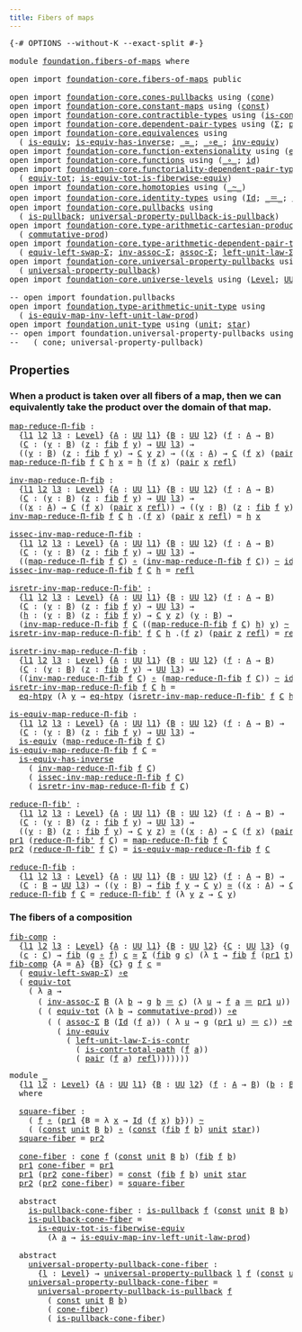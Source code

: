 ```yaml
---
title: Fibers of maps
---
```


<pre class="Agda"><a id="40" class="Symbol">{-#</a> <a id="44" class="Keyword">OPTIONS</a> <a id="52" class="Pragma">--without-K</a> <a id="64" class="Pragma">--exact-split</a> <a id="78" class="Symbol">#-}</a>

<a id="83" class="Keyword">module</a> <a id="90" href="foundation.fibers-of-maps.html" class="Module">foundation.fibers-of-maps</a> <a id="116" class="Keyword">where</a>

<a id="123" class="Keyword">open</a> <a id="128" class="Keyword">import</a> <a id="135" href="foundation-core.fibers-of-maps.html" class="Module">foundation-core.fibers-of-maps</a> <a id="166" class="Keyword">public</a>

<a id="174" class="Keyword">open</a> <a id="179" class="Keyword">import</a> <a id="186" href="foundation-core.cones-pullbacks.html" class="Module">foundation-core.cones-pullbacks</a> <a id="218" class="Keyword">using</a> <a id="224" class="Symbol">(</a><a id="225" href="foundation-core.cones-pullbacks.html#1379" class="Function">cone</a><a id="229" class="Symbol">)</a>
<a id="231" class="Keyword">open</a> <a id="236" class="Keyword">import</a> <a id="243" href="foundation-core.constant-maps.html" class="Module">foundation-core.constant-maps</a> <a id="273" class="Keyword">using</a> <a id="279" class="Symbol">(</a><a id="280" href="foundation-core.constant-maps.html#216" class="Function">const</a><a id="285" class="Symbol">)</a>
<a id="287" class="Keyword">open</a> <a id="292" class="Keyword">import</a> <a id="299" href="foundation-core.contractible-types.html" class="Module">foundation-core.contractible-types</a> <a id="334" class="Keyword">using</a> <a id="340" class="Symbol">(</a><a id="341" href="foundation-core.contractible-types.html#2046" class="Function">is-contr-total-path</a><a id="360" class="Symbol">)</a>
<a id="362" class="Keyword">open</a> <a id="367" class="Keyword">import</a> <a id="374" href="foundation-core.dependent-pair-types.html" class="Module">foundation-core.dependent-pair-types</a> <a id="411" class="Keyword">using</a> <a id="417" class="Symbol">(</a><a id="418" href="foundation-core.dependent-pair-types.html#515" class="Record">Σ</a><a id="419" class="Symbol">;</a> <a id="421" href="foundation-core.dependent-pair-types.html#588" class="InductiveConstructor">pair</a><a id="425" class="Symbol">;</a> <a id="427" href="foundation-core.dependent-pair-types.html#605" class="Field">pr1</a><a id="430" class="Symbol">;</a> <a id="432" href="foundation-core.dependent-pair-types.html#617" class="Field">pr2</a><a id="435" class="Symbol">)</a>
<a id="437" class="Keyword">open</a> <a id="442" class="Keyword">import</a> <a id="449" href="foundation-core.equivalences.html" class="Module">foundation-core.equivalences</a> <a id="478" class="Keyword">using</a>
  <a id="486" class="Symbol">(</a> <a id="488" href="foundation-core.equivalences.html#1556" class="Function">is-equiv</a><a id="496" class="Symbol">;</a> <a id="498" href="foundation-core.equivalences.html#3013" class="Function">is-equiv-has-inverse</a><a id="518" class="Symbol">;</a> <a id="520" href="foundation-core.equivalences.html#1621" class="Function Operator">_≃_</a><a id="523" class="Symbol">;</a> <a id="525" href="foundation-core.equivalences.html#7869" class="Function Operator">_∘e_</a><a id="529" class="Symbol">;</a> <a id="531" href="foundation-core.equivalences.html#5721" class="Function">inv-equiv</a><a id="540" class="Symbol">)</a>
<a id="542" class="Keyword">open</a> <a id="547" class="Keyword">import</a> <a id="554" href="foundation-core.function-extensionality.html" class="Module">foundation-core.function-extensionality</a> <a id="594" class="Keyword">using</a> <a id="600" class="Symbol">(</a><a id="601" href="foundation-core.function-extensionality.html#1463" class="Function">eq-htpy</a><a id="608" class="Symbol">)</a>
<a id="610" class="Keyword">open</a> <a id="615" class="Keyword">import</a> <a id="622" href="foundation-core.functions.html" class="Module">foundation-core.functions</a> <a id="648" class="Keyword">using</a> <a id="654" class="Symbol">(</a><a id="655" href="foundation-core.functions.html#420" class="Function Operator">_∘_</a><a id="658" class="Symbol">;</a> <a id="660" href="foundation-core.functions.html#322" class="Function">id</a><a id="662" class="Symbol">)</a>
<a id="664" class="Keyword">open</a> <a id="669" class="Keyword">import</a> <a id="676" href="foundation-core.functoriality-dependent-pair-types.html" class="Module">foundation-core.functoriality-dependent-pair-types</a> <a id="727" class="Keyword">using</a>
  <a id="735" class="Symbol">(</a> <a id="737" href="foundation-core.functoriality-dependent-pair-types.html#7267" class="Function">equiv-tot</a><a id="746" class="Symbol">;</a> <a id="748" href="foundation-core.functoriality-dependent-pair-types.html#6332" class="Function">is-equiv-tot-is-fiberwise-equiv</a><a id="779" class="Symbol">)</a>
<a id="781" class="Keyword">open</a> <a id="786" class="Keyword">import</a> <a id="793" href="foundation-core.homotopies.html" class="Module">foundation-core.homotopies</a> <a id="820" class="Keyword">using</a> <a id="826" class="Symbol">(</a><a id="827" href="foundation-core.homotopies.html#1249" class="Function Operator">_~_</a><a id="830" class="Symbol">)</a>
<a id="832" class="Keyword">open</a> <a id="837" class="Keyword">import</a> <a id="844" href="foundation-core.identity-types.html" class="Module">foundation-core.identity-types</a> <a id="875" class="Keyword">using</a> <a id="881" class="Symbol">(</a><a id="882" href="foundation-core.identity-types.html#1767" class="Datatype">Id</a><a id="884" class="Symbol">;</a> <a id="886" href="foundation-core.identity-types.html#1865" class="Function Operator">_＝_</a><a id="889" class="Symbol">;</a> <a id="891" href="foundation-core.identity-types.html#1820" class="InductiveConstructor">refl</a><a id="895" class="Symbol">)</a>
<a id="897" class="Keyword">open</a> <a id="902" class="Keyword">import</a> <a id="909" href="foundation-core.pullbacks.html" class="Module">foundation-core.pullbacks</a> <a id="935" class="Keyword">using</a>
  <a id="943" class="Symbol">(</a> <a id="945" href="foundation-core.pullbacks.html#3019" class="Function">is-pullback</a><a id="956" class="Symbol">;</a> <a id="958" href="foundation-core.pullbacks.html#7407" class="Function">universal-property-pullback-is-pullback</a><a id="997" class="Symbol">)</a>
<a id="999" class="Keyword">open</a> <a id="1004" class="Keyword">import</a> <a id="1011" href="foundation-core.type-arithmetic-cartesian-product-types.html" class="Module">foundation-core.type-arithmetic-cartesian-product-types</a> <a id="1067" class="Keyword">using</a>
  <a id="1075" class="Symbol">(</a> <a id="1077" href="foundation-core.type-arithmetic-cartesian-product-types.html#2063" class="Function">commutative-prod</a><a id="1093" class="Symbol">)</a>
<a id="1095" class="Keyword">open</a> <a id="1100" class="Keyword">import</a> <a id="1107" href="foundation-core.type-arithmetic-dependent-pair-types.html" class="Module">foundation-core.type-arithmetic-dependent-pair-types</a> <a id="1160" class="Keyword">using</a>
  <a id="1168" class="Symbol">(</a> <a id="1170" href="foundation-core.type-arithmetic-dependent-pair-types.html#10103" class="Function">equiv-left-swap-Σ</a><a id="1187" class="Symbol">;</a> <a id="1189" href="foundation-core.type-arithmetic-dependent-pair-types.html#5808" class="Function">inv-assoc-Σ</a><a id="1200" class="Symbol">;</a> <a id="1202" href="foundation-core.type-arithmetic-dependent-pair-types.html#5675" class="Function">assoc-Σ</a><a id="1209" class="Symbol">;</a> <a id="1211" href="foundation-core.type-arithmetic-dependent-pair-types.html#3090" class="Function">left-unit-law-Σ-is-contr</a><a id="1235" class="Symbol">)</a>
<a id="1237" class="Keyword">open</a> <a id="1242" class="Keyword">import</a> <a id="1249" href="foundation-core.universal-property-pullbacks.html" class="Module">foundation-core.universal-property-pullbacks</a> <a id="1294" class="Keyword">using</a>
  <a id="1302" class="Symbol">(</a> <a id="1304" href="foundation-core.universal-property-pullbacks.html#947" class="Function">universal-property-pullback</a><a id="1331" class="Symbol">)</a>
<a id="1333" class="Keyword">open</a> <a id="1338" class="Keyword">import</a> <a id="1345" href="foundation-core.universe-levels.html" class="Module">foundation-core.universe-levels</a> <a id="1377" class="Keyword">using</a> <a id="1383" class="Symbol">(</a><a id="1384" href="Agda.Primitive.html#597" class="Postulate">Level</a><a id="1389" class="Symbol">;</a> <a id="1391" href="foundation-core.universe-levels.html#235" class="Primitive">UU</a><a id="1393" class="Symbol">)</a>

<a id="1396" class="Comment">-- open import foundation.pullbacks</a>
<a id="1432" class="Keyword">open</a> <a id="1437" class="Keyword">import</a> <a id="1444" href="foundation.type-arithmetic-unit-type.html" class="Module">foundation.type-arithmetic-unit-type</a> <a id="1481" class="Keyword">using</a>
  <a id="1489" class="Symbol">(</a> <a id="1491" href="foundation.type-arithmetic-unit-type.html#3089" class="Function">is-equiv-map-inv-left-unit-law-prod</a><a id="1526" class="Symbol">)</a>
<a id="1528" class="Keyword">open</a> <a id="1533" class="Keyword">import</a> <a id="1540" href="foundation.unit-type.html" class="Module">foundation.unit-type</a> <a id="1561" class="Keyword">using</a> <a id="1567" class="Symbol">(</a><a id="1568" href="foundation.unit-type.html#1084" class="Datatype">unit</a><a id="1572" class="Symbol">;</a> <a id="1574" href="foundation.unit-type.html#1108" class="InductiveConstructor">star</a><a id="1578" class="Symbol">)</a>
<a id="1580" class="Comment">-- open import foundation.universal-property-pullbacks using</a>
<a id="1641" class="Comment">--   ( cone; universal-property-pullback)</a>
</pre>
## Properties

### When a product is taken over all fibers of a map, then we can equivalently take the product over the domain of that map.

<pre class="Agda"><a id="map-reduce-Π-fib"></a><a id="1837" href="foundation.fibers-of-maps.html#1837" class="Function">map-reduce-Π-fib</a> <a id="1854" class="Symbol">:</a>
  <a id="1858" class="Symbol">{</a><a id="1859" href="foundation.fibers-of-maps.html#1859" class="Bound">l1</a> <a id="1862" href="foundation.fibers-of-maps.html#1862" class="Bound">l2</a> <a id="1865" href="foundation.fibers-of-maps.html#1865" class="Bound">l3</a> <a id="1868" class="Symbol">:</a> <a id="1870" href="Agda.Primitive.html#597" class="Postulate">Level</a><a id="1875" class="Symbol">}</a> <a id="1877" class="Symbol">{</a><a id="1878" href="foundation.fibers-of-maps.html#1878" class="Bound">A</a> <a id="1880" class="Symbol">:</a> <a id="1882" href="foundation-core.universe-levels.html#235" class="Primitive">UU</a> <a id="1885" href="foundation.fibers-of-maps.html#1859" class="Bound">l1</a><a id="1887" class="Symbol">}</a> <a id="1889" class="Symbol">{</a><a id="1890" href="foundation.fibers-of-maps.html#1890" class="Bound">B</a> <a id="1892" class="Symbol">:</a> <a id="1894" href="foundation-core.universe-levels.html#235" class="Primitive">UU</a> <a id="1897" href="foundation.fibers-of-maps.html#1862" class="Bound">l2</a><a id="1899" class="Symbol">}</a> <a id="1901" class="Symbol">(</a><a id="1902" href="foundation.fibers-of-maps.html#1902" class="Bound">f</a> <a id="1904" class="Symbol">:</a> <a id="1906" href="foundation.fibers-of-maps.html#1878" class="Bound">A</a> <a id="1908" class="Symbol">→</a> <a id="1910" href="foundation.fibers-of-maps.html#1890" class="Bound">B</a><a id="1911" class="Symbol">)</a>
  <a id="1915" class="Symbol">(</a><a id="1916" href="foundation.fibers-of-maps.html#1916" class="Bound">C</a> <a id="1918" class="Symbol">:</a> <a id="1920" class="Symbol">(</a><a id="1921" href="foundation.fibers-of-maps.html#1921" class="Bound">y</a> <a id="1923" class="Symbol">:</a> <a id="1925" href="foundation.fibers-of-maps.html#1890" class="Bound">B</a><a id="1926" class="Symbol">)</a> <a id="1928" class="Symbol">(</a><a id="1929" href="foundation.fibers-of-maps.html#1929" class="Bound">z</a> <a id="1931" class="Symbol">:</a> <a id="1933" href="foundation-core.fibers-of-maps.html#942" class="Function">fib</a> <a id="1937" href="foundation.fibers-of-maps.html#1902" class="Bound">f</a> <a id="1939" href="foundation.fibers-of-maps.html#1921" class="Bound">y</a><a id="1940" class="Symbol">)</a> <a id="1942" class="Symbol">→</a> <a id="1944" href="foundation-core.universe-levels.html#235" class="Primitive">UU</a> <a id="1947" href="foundation.fibers-of-maps.html#1865" class="Bound">l3</a><a id="1949" class="Symbol">)</a> <a id="1951" class="Symbol">→</a>
  <a id="1955" class="Symbol">((</a><a id="1957" href="foundation.fibers-of-maps.html#1957" class="Bound">y</a> <a id="1959" class="Symbol">:</a> <a id="1961" href="foundation.fibers-of-maps.html#1890" class="Bound">B</a><a id="1962" class="Symbol">)</a> <a id="1964" class="Symbol">(</a><a id="1965" href="foundation.fibers-of-maps.html#1965" class="Bound">z</a> <a id="1967" class="Symbol">:</a> <a id="1969" href="foundation-core.fibers-of-maps.html#942" class="Function">fib</a> <a id="1973" href="foundation.fibers-of-maps.html#1902" class="Bound">f</a> <a id="1975" href="foundation.fibers-of-maps.html#1957" class="Bound">y</a><a id="1976" class="Symbol">)</a> <a id="1978" class="Symbol">→</a> <a id="1980" href="foundation.fibers-of-maps.html#1916" class="Bound">C</a> <a id="1982" href="foundation.fibers-of-maps.html#1957" class="Bound">y</a> <a id="1984" href="foundation.fibers-of-maps.html#1965" class="Bound">z</a><a id="1985" class="Symbol">)</a> <a id="1987" class="Symbol">→</a> <a id="1989" class="Symbol">((</a><a id="1991" href="foundation.fibers-of-maps.html#1991" class="Bound">x</a> <a id="1993" class="Symbol">:</a> <a id="1995" href="foundation.fibers-of-maps.html#1878" class="Bound">A</a><a id="1996" class="Symbol">)</a> <a id="1998" class="Symbol">→</a> <a id="2000" href="foundation.fibers-of-maps.html#1916" class="Bound">C</a> <a id="2002" class="Symbol">(</a><a id="2003" href="foundation.fibers-of-maps.html#1902" class="Bound">f</a> <a id="2005" href="foundation.fibers-of-maps.html#1991" class="Bound">x</a><a id="2006" class="Symbol">)</a> <a id="2008" class="Symbol">(</a><a id="2009" href="foundation-core.dependent-pair-types.html#588" class="InductiveConstructor">pair</a> <a id="2014" href="foundation.fibers-of-maps.html#1991" class="Bound">x</a> <a id="2016" href="foundation-core.identity-types.html#1820" class="InductiveConstructor">refl</a><a id="2020" class="Symbol">))</a>
<a id="2023" href="foundation.fibers-of-maps.html#1837" class="Function">map-reduce-Π-fib</a> <a id="2040" href="foundation.fibers-of-maps.html#2040" class="Bound">f</a> <a id="2042" href="foundation.fibers-of-maps.html#2042" class="Bound">C</a> <a id="2044" href="foundation.fibers-of-maps.html#2044" class="Bound">h</a> <a id="2046" href="foundation.fibers-of-maps.html#2046" class="Bound">x</a> <a id="2048" class="Symbol">=</a> <a id="2050" href="foundation.fibers-of-maps.html#2044" class="Bound">h</a> <a id="2052" class="Symbol">(</a><a id="2053" href="foundation.fibers-of-maps.html#2040" class="Bound">f</a> <a id="2055" href="foundation.fibers-of-maps.html#2046" class="Bound">x</a><a id="2056" class="Symbol">)</a> <a id="2058" class="Symbol">(</a><a id="2059" href="foundation-core.dependent-pair-types.html#588" class="InductiveConstructor">pair</a> <a id="2064" href="foundation.fibers-of-maps.html#2046" class="Bound">x</a> <a id="2066" href="foundation-core.identity-types.html#1820" class="InductiveConstructor">refl</a><a id="2070" class="Symbol">)</a>

<a id="inv-map-reduce-Π-fib"></a><a id="2073" href="foundation.fibers-of-maps.html#2073" class="Function">inv-map-reduce-Π-fib</a> <a id="2094" class="Symbol">:</a>
  <a id="2098" class="Symbol">{</a><a id="2099" href="foundation.fibers-of-maps.html#2099" class="Bound">l1</a> <a id="2102" href="foundation.fibers-of-maps.html#2102" class="Bound">l2</a> <a id="2105" href="foundation.fibers-of-maps.html#2105" class="Bound">l3</a> <a id="2108" class="Symbol">:</a> <a id="2110" href="Agda.Primitive.html#597" class="Postulate">Level</a><a id="2115" class="Symbol">}</a> <a id="2117" class="Symbol">{</a><a id="2118" href="foundation.fibers-of-maps.html#2118" class="Bound">A</a> <a id="2120" class="Symbol">:</a> <a id="2122" href="foundation-core.universe-levels.html#235" class="Primitive">UU</a> <a id="2125" href="foundation.fibers-of-maps.html#2099" class="Bound">l1</a><a id="2127" class="Symbol">}</a> <a id="2129" class="Symbol">{</a><a id="2130" href="foundation.fibers-of-maps.html#2130" class="Bound">B</a> <a id="2132" class="Symbol">:</a> <a id="2134" href="foundation-core.universe-levels.html#235" class="Primitive">UU</a> <a id="2137" href="foundation.fibers-of-maps.html#2102" class="Bound">l2</a><a id="2139" class="Symbol">}</a> <a id="2141" class="Symbol">(</a><a id="2142" href="foundation.fibers-of-maps.html#2142" class="Bound">f</a> <a id="2144" class="Symbol">:</a> <a id="2146" href="foundation.fibers-of-maps.html#2118" class="Bound">A</a> <a id="2148" class="Symbol">→</a> <a id="2150" href="foundation.fibers-of-maps.html#2130" class="Bound">B</a><a id="2151" class="Symbol">)</a>
  <a id="2155" class="Symbol">(</a><a id="2156" href="foundation.fibers-of-maps.html#2156" class="Bound">C</a> <a id="2158" class="Symbol">:</a> <a id="2160" class="Symbol">(</a><a id="2161" href="foundation.fibers-of-maps.html#2161" class="Bound">y</a> <a id="2163" class="Symbol">:</a> <a id="2165" href="foundation.fibers-of-maps.html#2130" class="Bound">B</a><a id="2166" class="Symbol">)</a> <a id="2168" class="Symbol">(</a><a id="2169" href="foundation.fibers-of-maps.html#2169" class="Bound">z</a> <a id="2171" class="Symbol">:</a> <a id="2173" href="foundation-core.fibers-of-maps.html#942" class="Function">fib</a> <a id="2177" href="foundation.fibers-of-maps.html#2142" class="Bound">f</a> <a id="2179" href="foundation.fibers-of-maps.html#2161" class="Bound">y</a><a id="2180" class="Symbol">)</a> <a id="2182" class="Symbol">→</a> <a id="2184" href="foundation-core.universe-levels.html#235" class="Primitive">UU</a> <a id="2187" href="foundation.fibers-of-maps.html#2105" class="Bound">l3</a><a id="2189" class="Symbol">)</a> <a id="2191" class="Symbol">→</a>
  <a id="2195" class="Symbol">((</a><a id="2197" href="foundation.fibers-of-maps.html#2197" class="Bound">x</a> <a id="2199" class="Symbol">:</a> <a id="2201" href="foundation.fibers-of-maps.html#2118" class="Bound">A</a><a id="2202" class="Symbol">)</a> <a id="2204" class="Symbol">→</a> <a id="2206" href="foundation.fibers-of-maps.html#2156" class="Bound">C</a> <a id="2208" class="Symbol">(</a><a id="2209" href="foundation.fibers-of-maps.html#2142" class="Bound">f</a> <a id="2211" href="foundation.fibers-of-maps.html#2197" class="Bound">x</a><a id="2212" class="Symbol">)</a> <a id="2214" class="Symbol">(</a><a id="2215" href="foundation-core.dependent-pair-types.html#588" class="InductiveConstructor">pair</a> <a id="2220" href="foundation.fibers-of-maps.html#2197" class="Bound">x</a> <a id="2222" href="foundation-core.identity-types.html#1820" class="InductiveConstructor">refl</a><a id="2226" class="Symbol">))</a> <a id="2229" class="Symbol">→</a> <a id="2231" class="Symbol">((</a><a id="2233" href="foundation.fibers-of-maps.html#2233" class="Bound">y</a> <a id="2235" class="Symbol">:</a> <a id="2237" href="foundation.fibers-of-maps.html#2130" class="Bound">B</a><a id="2238" class="Symbol">)</a> <a id="2240" class="Symbol">(</a><a id="2241" href="foundation.fibers-of-maps.html#2241" class="Bound">z</a> <a id="2243" class="Symbol">:</a> <a id="2245" href="foundation-core.fibers-of-maps.html#942" class="Function">fib</a> <a id="2249" href="foundation.fibers-of-maps.html#2142" class="Bound">f</a> <a id="2251" href="foundation.fibers-of-maps.html#2233" class="Bound">y</a><a id="2252" class="Symbol">)</a> <a id="2254" class="Symbol">→</a> <a id="2256" href="foundation.fibers-of-maps.html#2156" class="Bound">C</a> <a id="2258" href="foundation.fibers-of-maps.html#2233" class="Bound">y</a> <a id="2260" href="foundation.fibers-of-maps.html#2241" class="Bound">z</a><a id="2261" class="Symbol">)</a>
<a id="2263" href="foundation.fibers-of-maps.html#2073" class="Function">inv-map-reduce-Π-fib</a> <a id="2284" href="foundation.fibers-of-maps.html#2284" class="Bound">f</a> <a id="2286" href="foundation.fibers-of-maps.html#2286" class="Bound">C</a> <a id="2288" href="foundation.fibers-of-maps.html#2288" class="Bound">h</a> <a id="2290" class="DottedPattern Symbol">.(</a><a id="2292" href="foundation.fibers-of-maps.html#2284" class="DottedPattern Bound">f</a> <a id="2294" href="foundation.fibers-of-maps.html#2303" class="DottedPattern Bound">x</a><a id="2295" class="DottedPattern Symbol">)</a> <a id="2297" class="Symbol">(</a><a id="2298" href="foundation-core.dependent-pair-types.html#588" class="InductiveConstructor">pair</a> <a id="2303" href="foundation.fibers-of-maps.html#2303" class="Bound">x</a> <a id="2305" href="foundation-core.identity-types.html#1820" class="InductiveConstructor">refl</a><a id="2309" class="Symbol">)</a> <a id="2311" class="Symbol">=</a> <a id="2313" href="foundation.fibers-of-maps.html#2288" class="Bound">h</a> <a id="2315" href="foundation.fibers-of-maps.html#2303" class="Bound">x</a>

<a id="issec-inv-map-reduce-Π-fib"></a><a id="2318" href="foundation.fibers-of-maps.html#2318" class="Function">issec-inv-map-reduce-Π-fib</a> <a id="2345" class="Symbol">:</a>
  <a id="2349" class="Symbol">{</a><a id="2350" href="foundation.fibers-of-maps.html#2350" class="Bound">l1</a> <a id="2353" href="foundation.fibers-of-maps.html#2353" class="Bound">l2</a> <a id="2356" href="foundation.fibers-of-maps.html#2356" class="Bound">l3</a> <a id="2359" class="Symbol">:</a> <a id="2361" href="Agda.Primitive.html#597" class="Postulate">Level</a><a id="2366" class="Symbol">}</a> <a id="2368" class="Symbol">{</a><a id="2369" href="foundation.fibers-of-maps.html#2369" class="Bound">A</a> <a id="2371" class="Symbol">:</a> <a id="2373" href="foundation-core.universe-levels.html#235" class="Primitive">UU</a> <a id="2376" href="foundation.fibers-of-maps.html#2350" class="Bound">l1</a><a id="2378" class="Symbol">}</a> <a id="2380" class="Symbol">{</a><a id="2381" href="foundation.fibers-of-maps.html#2381" class="Bound">B</a> <a id="2383" class="Symbol">:</a> <a id="2385" href="foundation-core.universe-levels.html#235" class="Primitive">UU</a> <a id="2388" href="foundation.fibers-of-maps.html#2353" class="Bound">l2</a><a id="2390" class="Symbol">}</a> <a id="2392" class="Symbol">(</a><a id="2393" href="foundation.fibers-of-maps.html#2393" class="Bound">f</a> <a id="2395" class="Symbol">:</a> <a id="2397" href="foundation.fibers-of-maps.html#2369" class="Bound">A</a> <a id="2399" class="Symbol">→</a> <a id="2401" href="foundation.fibers-of-maps.html#2381" class="Bound">B</a><a id="2402" class="Symbol">)</a>
  <a id="2406" class="Symbol">(</a><a id="2407" href="foundation.fibers-of-maps.html#2407" class="Bound">C</a> <a id="2409" class="Symbol">:</a> <a id="2411" class="Symbol">(</a><a id="2412" href="foundation.fibers-of-maps.html#2412" class="Bound">y</a> <a id="2414" class="Symbol">:</a> <a id="2416" href="foundation.fibers-of-maps.html#2381" class="Bound">B</a><a id="2417" class="Symbol">)</a> <a id="2419" class="Symbol">(</a><a id="2420" href="foundation.fibers-of-maps.html#2420" class="Bound">z</a> <a id="2422" class="Symbol">:</a> <a id="2424" href="foundation-core.fibers-of-maps.html#942" class="Function">fib</a> <a id="2428" href="foundation.fibers-of-maps.html#2393" class="Bound">f</a> <a id="2430" href="foundation.fibers-of-maps.html#2412" class="Bound">y</a><a id="2431" class="Symbol">)</a> <a id="2433" class="Symbol">→</a> <a id="2435" href="foundation-core.universe-levels.html#235" class="Primitive">UU</a> <a id="2438" href="foundation.fibers-of-maps.html#2356" class="Bound">l3</a><a id="2440" class="Symbol">)</a> <a id="2442" class="Symbol">→</a>
  <a id="2446" class="Symbol">((</a><a id="2448" href="foundation.fibers-of-maps.html#1837" class="Function">map-reduce-Π-fib</a> <a id="2465" href="foundation.fibers-of-maps.html#2393" class="Bound">f</a> <a id="2467" href="foundation.fibers-of-maps.html#2407" class="Bound">C</a><a id="2468" class="Symbol">)</a> <a id="2470" href="foundation-core.functions.html#420" class="Function Operator">∘</a> <a id="2472" class="Symbol">(</a><a id="2473" href="foundation.fibers-of-maps.html#2073" class="Function">inv-map-reduce-Π-fib</a> <a id="2494" href="foundation.fibers-of-maps.html#2393" class="Bound">f</a> <a id="2496" href="foundation.fibers-of-maps.html#2407" class="Bound">C</a><a id="2497" class="Symbol">))</a> <a id="2500" href="foundation-core.homotopies.html#1249" class="Function Operator">~</a> <a id="2502" href="foundation-core.functions.html#322" class="Function">id</a>
<a id="2505" href="foundation.fibers-of-maps.html#2318" class="Function">issec-inv-map-reduce-Π-fib</a> <a id="2532" href="foundation.fibers-of-maps.html#2532" class="Bound">f</a> <a id="2534" href="foundation.fibers-of-maps.html#2534" class="Bound">C</a> <a id="2536" href="foundation.fibers-of-maps.html#2536" class="Bound">h</a> <a id="2538" class="Symbol">=</a> <a id="2540" href="foundation-core.identity-types.html#1820" class="InductiveConstructor">refl</a>

<a id="isretr-inv-map-reduce-Π-fib&#39;"></a><a id="2546" href="foundation.fibers-of-maps.html#2546" class="Function">isretr-inv-map-reduce-Π-fib&#39;</a> <a id="2575" class="Symbol">:</a>
  <a id="2579" class="Symbol">{</a><a id="2580" href="foundation.fibers-of-maps.html#2580" class="Bound">l1</a> <a id="2583" href="foundation.fibers-of-maps.html#2583" class="Bound">l2</a> <a id="2586" href="foundation.fibers-of-maps.html#2586" class="Bound">l3</a> <a id="2589" class="Symbol">:</a> <a id="2591" href="Agda.Primitive.html#597" class="Postulate">Level</a><a id="2596" class="Symbol">}</a> <a id="2598" class="Symbol">{</a><a id="2599" href="foundation.fibers-of-maps.html#2599" class="Bound">A</a> <a id="2601" class="Symbol">:</a> <a id="2603" href="foundation-core.universe-levels.html#235" class="Primitive">UU</a> <a id="2606" href="foundation.fibers-of-maps.html#2580" class="Bound">l1</a><a id="2608" class="Symbol">}</a> <a id="2610" class="Symbol">{</a><a id="2611" href="foundation.fibers-of-maps.html#2611" class="Bound">B</a> <a id="2613" class="Symbol">:</a> <a id="2615" href="foundation-core.universe-levels.html#235" class="Primitive">UU</a> <a id="2618" href="foundation.fibers-of-maps.html#2583" class="Bound">l2</a><a id="2620" class="Symbol">}</a> <a id="2622" class="Symbol">(</a><a id="2623" href="foundation.fibers-of-maps.html#2623" class="Bound">f</a> <a id="2625" class="Symbol">:</a> <a id="2627" href="foundation.fibers-of-maps.html#2599" class="Bound">A</a> <a id="2629" class="Symbol">→</a> <a id="2631" href="foundation.fibers-of-maps.html#2611" class="Bound">B</a><a id="2632" class="Symbol">)</a>
  <a id="2636" class="Symbol">(</a><a id="2637" href="foundation.fibers-of-maps.html#2637" class="Bound">C</a> <a id="2639" class="Symbol">:</a> <a id="2641" class="Symbol">(</a><a id="2642" href="foundation.fibers-of-maps.html#2642" class="Bound">y</a> <a id="2644" class="Symbol">:</a> <a id="2646" href="foundation.fibers-of-maps.html#2611" class="Bound">B</a><a id="2647" class="Symbol">)</a> <a id="2649" class="Symbol">(</a><a id="2650" href="foundation.fibers-of-maps.html#2650" class="Bound">z</a> <a id="2652" class="Symbol">:</a> <a id="2654" href="foundation-core.fibers-of-maps.html#942" class="Function">fib</a> <a id="2658" href="foundation.fibers-of-maps.html#2623" class="Bound">f</a> <a id="2660" href="foundation.fibers-of-maps.html#2642" class="Bound">y</a><a id="2661" class="Symbol">)</a> <a id="2663" class="Symbol">→</a> <a id="2665" href="foundation-core.universe-levels.html#235" class="Primitive">UU</a> <a id="2668" href="foundation.fibers-of-maps.html#2586" class="Bound">l3</a><a id="2670" class="Symbol">)</a> <a id="2672" class="Symbol">→</a>
  <a id="2676" class="Symbol">(</a><a id="2677" href="foundation.fibers-of-maps.html#2677" class="Bound">h</a> <a id="2679" class="Symbol">:</a> <a id="2681" class="Symbol">(</a><a id="2682" href="foundation.fibers-of-maps.html#2682" class="Bound">y</a> <a id="2684" class="Symbol">:</a> <a id="2686" href="foundation.fibers-of-maps.html#2611" class="Bound">B</a><a id="2687" class="Symbol">)</a> <a id="2689" class="Symbol">(</a><a id="2690" href="foundation.fibers-of-maps.html#2690" class="Bound">z</a> <a id="2692" class="Symbol">:</a> <a id="2694" href="foundation-core.fibers-of-maps.html#942" class="Function">fib</a> <a id="2698" href="foundation.fibers-of-maps.html#2623" class="Bound">f</a> <a id="2700" href="foundation.fibers-of-maps.html#2682" class="Bound">y</a><a id="2701" class="Symbol">)</a> <a id="2703" class="Symbol">→</a> <a id="2705" href="foundation.fibers-of-maps.html#2637" class="Bound">C</a> <a id="2707" href="foundation.fibers-of-maps.html#2682" class="Bound">y</a> <a id="2709" href="foundation.fibers-of-maps.html#2690" class="Bound">z</a><a id="2710" class="Symbol">)</a> <a id="2712" class="Symbol">(</a><a id="2713" href="foundation.fibers-of-maps.html#2713" class="Bound">y</a> <a id="2715" class="Symbol">:</a> <a id="2717" href="foundation.fibers-of-maps.html#2611" class="Bound">B</a><a id="2718" class="Symbol">)</a> <a id="2720" class="Symbol">→</a>
  <a id="2724" class="Symbol">(</a><a id="2725" href="foundation.fibers-of-maps.html#2073" class="Function">inv-map-reduce-Π-fib</a> <a id="2746" href="foundation.fibers-of-maps.html#2623" class="Bound">f</a> <a id="2748" href="foundation.fibers-of-maps.html#2637" class="Bound">C</a> <a id="2750" class="Symbol">((</a><a id="2752" href="foundation.fibers-of-maps.html#1837" class="Function">map-reduce-Π-fib</a> <a id="2769" href="foundation.fibers-of-maps.html#2623" class="Bound">f</a> <a id="2771" href="foundation.fibers-of-maps.html#2637" class="Bound">C</a><a id="2772" class="Symbol">)</a> <a id="2774" href="foundation.fibers-of-maps.html#2677" class="Bound">h</a><a id="2775" class="Symbol">)</a> <a id="2777" href="foundation.fibers-of-maps.html#2713" class="Bound">y</a><a id="2778" class="Symbol">)</a> <a id="2780" href="foundation-core.homotopies.html#1249" class="Function Operator">~</a> <a id="2782" class="Symbol">(</a><a id="2783" href="foundation.fibers-of-maps.html#2677" class="Bound">h</a> <a id="2785" href="foundation.fibers-of-maps.html#2713" class="Bound">y</a><a id="2786" class="Symbol">)</a>
<a id="2788" href="foundation.fibers-of-maps.html#2546" class="Function">isretr-inv-map-reduce-Π-fib&#39;</a> <a id="2817" href="foundation.fibers-of-maps.html#2817" class="Bound">f</a> <a id="2819" href="foundation.fibers-of-maps.html#2819" class="Bound">C</a> <a id="2821" href="foundation.fibers-of-maps.html#2821" class="Bound">h</a> <a id="2823" class="DottedPattern Symbol">.(</a><a id="2825" href="foundation.fibers-of-maps.html#2817" class="DottedPattern Bound">f</a> <a id="2827" href="foundation.fibers-of-maps.html#2836" class="DottedPattern Bound">z</a><a id="2828" class="DottedPattern Symbol">)</a> <a id="2830" class="Symbol">(</a><a id="2831" href="foundation-core.dependent-pair-types.html#588" class="InductiveConstructor">pair</a> <a id="2836" href="foundation.fibers-of-maps.html#2836" class="Bound">z</a> <a id="2838" href="foundation-core.identity-types.html#1820" class="InductiveConstructor">refl</a><a id="2842" class="Symbol">)</a> <a id="2844" class="Symbol">=</a> <a id="2846" href="foundation-core.identity-types.html#1820" class="InductiveConstructor">refl</a>

<a id="isretr-inv-map-reduce-Π-fib"></a><a id="2852" href="foundation.fibers-of-maps.html#2852" class="Function">isretr-inv-map-reduce-Π-fib</a> <a id="2880" class="Symbol">:</a>
  <a id="2884" class="Symbol">{</a><a id="2885" href="foundation.fibers-of-maps.html#2885" class="Bound">l1</a> <a id="2888" href="foundation.fibers-of-maps.html#2888" class="Bound">l2</a> <a id="2891" href="foundation.fibers-of-maps.html#2891" class="Bound">l3</a> <a id="2894" class="Symbol">:</a> <a id="2896" href="Agda.Primitive.html#597" class="Postulate">Level</a><a id="2901" class="Symbol">}</a> <a id="2903" class="Symbol">{</a><a id="2904" href="foundation.fibers-of-maps.html#2904" class="Bound">A</a> <a id="2906" class="Symbol">:</a> <a id="2908" href="foundation-core.universe-levels.html#235" class="Primitive">UU</a> <a id="2911" href="foundation.fibers-of-maps.html#2885" class="Bound">l1</a><a id="2913" class="Symbol">}</a> <a id="2915" class="Symbol">{</a><a id="2916" href="foundation.fibers-of-maps.html#2916" class="Bound">B</a> <a id="2918" class="Symbol">:</a> <a id="2920" href="foundation-core.universe-levels.html#235" class="Primitive">UU</a> <a id="2923" href="foundation.fibers-of-maps.html#2888" class="Bound">l2</a><a id="2925" class="Symbol">}</a> <a id="2927" class="Symbol">(</a><a id="2928" href="foundation.fibers-of-maps.html#2928" class="Bound">f</a> <a id="2930" class="Symbol">:</a> <a id="2932" href="foundation.fibers-of-maps.html#2904" class="Bound">A</a> <a id="2934" class="Symbol">→</a> <a id="2936" href="foundation.fibers-of-maps.html#2916" class="Bound">B</a><a id="2937" class="Symbol">)</a>
  <a id="2941" class="Symbol">(</a><a id="2942" href="foundation.fibers-of-maps.html#2942" class="Bound">C</a> <a id="2944" class="Symbol">:</a> <a id="2946" class="Symbol">(</a><a id="2947" href="foundation.fibers-of-maps.html#2947" class="Bound">y</a> <a id="2949" class="Symbol">:</a> <a id="2951" href="foundation.fibers-of-maps.html#2916" class="Bound">B</a><a id="2952" class="Symbol">)</a> <a id="2954" class="Symbol">(</a><a id="2955" href="foundation.fibers-of-maps.html#2955" class="Bound">z</a> <a id="2957" class="Symbol">:</a> <a id="2959" href="foundation-core.fibers-of-maps.html#942" class="Function">fib</a> <a id="2963" href="foundation.fibers-of-maps.html#2928" class="Bound">f</a> <a id="2965" href="foundation.fibers-of-maps.html#2947" class="Bound">y</a><a id="2966" class="Symbol">)</a> <a id="2968" class="Symbol">→</a> <a id="2970" href="foundation-core.universe-levels.html#235" class="Primitive">UU</a> <a id="2973" href="foundation.fibers-of-maps.html#2891" class="Bound">l3</a><a id="2975" class="Symbol">)</a> <a id="2977" class="Symbol">→</a>
  <a id="2981" class="Symbol">((</a><a id="2983" href="foundation.fibers-of-maps.html#2073" class="Function">inv-map-reduce-Π-fib</a> <a id="3004" href="foundation.fibers-of-maps.html#2928" class="Bound">f</a> <a id="3006" href="foundation.fibers-of-maps.html#2942" class="Bound">C</a><a id="3007" class="Symbol">)</a> <a id="3009" href="foundation-core.functions.html#420" class="Function Operator">∘</a> <a id="3011" class="Symbol">(</a><a id="3012" href="foundation.fibers-of-maps.html#1837" class="Function">map-reduce-Π-fib</a> <a id="3029" href="foundation.fibers-of-maps.html#2928" class="Bound">f</a> <a id="3031" href="foundation.fibers-of-maps.html#2942" class="Bound">C</a><a id="3032" class="Symbol">))</a> <a id="3035" href="foundation-core.homotopies.html#1249" class="Function Operator">~</a> <a id="3037" href="foundation-core.functions.html#322" class="Function">id</a>
<a id="3040" href="foundation.fibers-of-maps.html#2852" class="Function">isretr-inv-map-reduce-Π-fib</a> <a id="3068" href="foundation.fibers-of-maps.html#3068" class="Bound">f</a> <a id="3070" href="foundation.fibers-of-maps.html#3070" class="Bound">C</a> <a id="3072" href="foundation.fibers-of-maps.html#3072" class="Bound">h</a> <a id="3074" class="Symbol">=</a>
  <a id="3078" href="foundation-core.function-extensionality.html#1463" class="Function">eq-htpy</a> <a id="3086" class="Symbol">(λ</a> <a id="3089" href="foundation.fibers-of-maps.html#3089" class="Bound">y</a> <a id="3091" class="Symbol">→</a> <a id="3093" href="foundation-core.function-extensionality.html#1463" class="Function">eq-htpy</a> <a id="3101" class="Symbol">(</a><a id="3102" href="foundation.fibers-of-maps.html#2546" class="Function">isretr-inv-map-reduce-Π-fib&#39;</a> <a id="3131" href="foundation.fibers-of-maps.html#3068" class="Bound">f</a> <a id="3133" href="foundation.fibers-of-maps.html#3070" class="Bound">C</a> <a id="3135" href="foundation.fibers-of-maps.html#3072" class="Bound">h</a> <a id="3137" href="foundation.fibers-of-maps.html#3089" class="Bound">y</a><a id="3138" class="Symbol">))</a>

<a id="is-equiv-map-reduce-Π-fib"></a><a id="3142" href="foundation.fibers-of-maps.html#3142" class="Function">is-equiv-map-reduce-Π-fib</a> <a id="3168" class="Symbol">:</a>
  <a id="3172" class="Symbol">{</a><a id="3173" href="foundation.fibers-of-maps.html#3173" class="Bound">l1</a> <a id="3176" href="foundation.fibers-of-maps.html#3176" class="Bound">l2</a> <a id="3179" href="foundation.fibers-of-maps.html#3179" class="Bound">l3</a> <a id="3182" class="Symbol">:</a> <a id="3184" href="Agda.Primitive.html#597" class="Postulate">Level</a><a id="3189" class="Symbol">}</a> <a id="3191" class="Symbol">{</a><a id="3192" href="foundation.fibers-of-maps.html#3192" class="Bound">A</a> <a id="3194" class="Symbol">:</a> <a id="3196" href="foundation-core.universe-levels.html#235" class="Primitive">UU</a> <a id="3199" href="foundation.fibers-of-maps.html#3173" class="Bound">l1</a><a id="3201" class="Symbol">}</a> <a id="3203" class="Symbol">{</a><a id="3204" href="foundation.fibers-of-maps.html#3204" class="Bound">B</a> <a id="3206" class="Symbol">:</a> <a id="3208" href="foundation-core.universe-levels.html#235" class="Primitive">UU</a> <a id="3211" href="foundation.fibers-of-maps.html#3176" class="Bound">l2</a><a id="3213" class="Symbol">}</a> <a id="3215" class="Symbol">(</a><a id="3216" href="foundation.fibers-of-maps.html#3216" class="Bound">f</a> <a id="3218" class="Symbol">:</a> <a id="3220" href="foundation.fibers-of-maps.html#3192" class="Bound">A</a> <a id="3222" class="Symbol">→</a> <a id="3224" href="foundation.fibers-of-maps.html#3204" class="Bound">B</a><a id="3225" class="Symbol">)</a> <a id="3227" class="Symbol">→</a>
  <a id="3231" class="Symbol">(</a><a id="3232" href="foundation.fibers-of-maps.html#3232" class="Bound">C</a> <a id="3234" class="Symbol">:</a> <a id="3236" class="Symbol">(</a><a id="3237" href="foundation.fibers-of-maps.html#3237" class="Bound">y</a> <a id="3239" class="Symbol">:</a> <a id="3241" href="foundation.fibers-of-maps.html#3204" class="Bound">B</a><a id="3242" class="Symbol">)</a> <a id="3244" class="Symbol">(</a><a id="3245" href="foundation.fibers-of-maps.html#3245" class="Bound">z</a> <a id="3247" class="Symbol">:</a> <a id="3249" href="foundation-core.fibers-of-maps.html#942" class="Function">fib</a> <a id="3253" href="foundation.fibers-of-maps.html#3216" class="Bound">f</a> <a id="3255" href="foundation.fibers-of-maps.html#3237" class="Bound">y</a><a id="3256" class="Symbol">)</a> <a id="3258" class="Symbol">→</a> <a id="3260" href="foundation-core.universe-levels.html#235" class="Primitive">UU</a> <a id="3263" href="foundation.fibers-of-maps.html#3179" class="Bound">l3</a><a id="3265" class="Symbol">)</a> <a id="3267" class="Symbol">→</a>
  <a id="3271" href="foundation-core.equivalences.html#1556" class="Function">is-equiv</a> <a id="3280" class="Symbol">(</a><a id="3281" href="foundation.fibers-of-maps.html#1837" class="Function">map-reduce-Π-fib</a> <a id="3298" href="foundation.fibers-of-maps.html#3216" class="Bound">f</a> <a id="3300" href="foundation.fibers-of-maps.html#3232" class="Bound">C</a><a id="3301" class="Symbol">)</a>
<a id="3303" href="foundation.fibers-of-maps.html#3142" class="Function">is-equiv-map-reduce-Π-fib</a> <a id="3329" href="foundation.fibers-of-maps.html#3329" class="Bound">f</a> <a id="3331" href="foundation.fibers-of-maps.html#3331" class="Bound">C</a> <a id="3333" class="Symbol">=</a>
  <a id="3337" href="foundation-core.equivalences.html#3013" class="Function">is-equiv-has-inverse</a>
    <a id="3362" class="Symbol">(</a> <a id="3364" href="foundation.fibers-of-maps.html#2073" class="Function">inv-map-reduce-Π-fib</a> <a id="3385" href="foundation.fibers-of-maps.html#3329" class="Bound">f</a> <a id="3387" href="foundation.fibers-of-maps.html#3331" class="Bound">C</a><a id="3388" class="Symbol">)</a>
    <a id="3394" class="Symbol">(</a> <a id="3396" href="foundation.fibers-of-maps.html#2318" class="Function">issec-inv-map-reduce-Π-fib</a> <a id="3423" href="foundation.fibers-of-maps.html#3329" class="Bound">f</a> <a id="3425" href="foundation.fibers-of-maps.html#3331" class="Bound">C</a><a id="3426" class="Symbol">)</a>
    <a id="3432" class="Symbol">(</a> <a id="3434" href="foundation.fibers-of-maps.html#2852" class="Function">isretr-inv-map-reduce-Π-fib</a> <a id="3462" href="foundation.fibers-of-maps.html#3329" class="Bound">f</a> <a id="3464" href="foundation.fibers-of-maps.html#3331" class="Bound">C</a><a id="3465" class="Symbol">)</a>

<a id="reduce-Π-fib&#39;"></a><a id="3468" href="foundation.fibers-of-maps.html#3468" class="Function">reduce-Π-fib&#39;</a> <a id="3482" class="Symbol">:</a>
  <a id="3486" class="Symbol">{</a><a id="3487" href="foundation.fibers-of-maps.html#3487" class="Bound">l1</a> <a id="3490" href="foundation.fibers-of-maps.html#3490" class="Bound">l2</a> <a id="3493" href="foundation.fibers-of-maps.html#3493" class="Bound">l3</a> <a id="3496" class="Symbol">:</a> <a id="3498" href="Agda.Primitive.html#597" class="Postulate">Level</a><a id="3503" class="Symbol">}</a> <a id="3505" class="Symbol">{</a><a id="3506" href="foundation.fibers-of-maps.html#3506" class="Bound">A</a> <a id="3508" class="Symbol">:</a> <a id="3510" href="foundation-core.universe-levels.html#235" class="Primitive">UU</a> <a id="3513" href="foundation.fibers-of-maps.html#3487" class="Bound">l1</a><a id="3515" class="Symbol">}</a> <a id="3517" class="Symbol">{</a><a id="3518" href="foundation.fibers-of-maps.html#3518" class="Bound">B</a> <a id="3520" class="Symbol">:</a> <a id="3522" href="foundation-core.universe-levels.html#235" class="Primitive">UU</a> <a id="3525" href="foundation.fibers-of-maps.html#3490" class="Bound">l2</a><a id="3527" class="Symbol">}</a> <a id="3529" class="Symbol">(</a><a id="3530" href="foundation.fibers-of-maps.html#3530" class="Bound">f</a> <a id="3532" class="Symbol">:</a> <a id="3534" href="foundation.fibers-of-maps.html#3506" class="Bound">A</a> <a id="3536" class="Symbol">→</a> <a id="3538" href="foundation.fibers-of-maps.html#3518" class="Bound">B</a><a id="3539" class="Symbol">)</a> <a id="3541" class="Symbol">→</a>
  <a id="3545" class="Symbol">(</a><a id="3546" href="foundation.fibers-of-maps.html#3546" class="Bound">C</a> <a id="3548" class="Symbol">:</a> <a id="3550" class="Symbol">(</a><a id="3551" href="foundation.fibers-of-maps.html#3551" class="Bound">y</a> <a id="3553" class="Symbol">:</a> <a id="3555" href="foundation.fibers-of-maps.html#3518" class="Bound">B</a><a id="3556" class="Symbol">)</a> <a id="3558" class="Symbol">(</a><a id="3559" href="foundation.fibers-of-maps.html#3559" class="Bound">z</a> <a id="3561" class="Symbol">:</a> <a id="3563" href="foundation-core.fibers-of-maps.html#942" class="Function">fib</a> <a id="3567" href="foundation.fibers-of-maps.html#3530" class="Bound">f</a> <a id="3569" href="foundation.fibers-of-maps.html#3551" class="Bound">y</a><a id="3570" class="Symbol">)</a> <a id="3572" class="Symbol">→</a> <a id="3574" href="foundation-core.universe-levels.html#235" class="Primitive">UU</a> <a id="3577" href="foundation.fibers-of-maps.html#3493" class="Bound">l3</a><a id="3579" class="Symbol">)</a> <a id="3581" class="Symbol">→</a>
  <a id="3585" class="Symbol">((</a><a id="3587" href="foundation.fibers-of-maps.html#3587" class="Bound">y</a> <a id="3589" class="Symbol">:</a> <a id="3591" href="foundation.fibers-of-maps.html#3518" class="Bound">B</a><a id="3592" class="Symbol">)</a> <a id="3594" class="Symbol">(</a><a id="3595" href="foundation.fibers-of-maps.html#3595" class="Bound">z</a> <a id="3597" class="Symbol">:</a> <a id="3599" href="foundation-core.fibers-of-maps.html#942" class="Function">fib</a> <a id="3603" href="foundation.fibers-of-maps.html#3530" class="Bound">f</a> <a id="3605" href="foundation.fibers-of-maps.html#3587" class="Bound">y</a><a id="3606" class="Symbol">)</a> <a id="3608" class="Symbol">→</a> <a id="3610" href="foundation.fibers-of-maps.html#3546" class="Bound">C</a> <a id="3612" href="foundation.fibers-of-maps.html#3587" class="Bound">y</a> <a id="3614" href="foundation.fibers-of-maps.html#3595" class="Bound">z</a><a id="3615" class="Symbol">)</a> <a id="3617" href="foundation-core.equivalences.html#1621" class="Function Operator">≃</a> <a id="3619" class="Symbol">((</a><a id="3621" href="foundation.fibers-of-maps.html#3621" class="Bound">x</a> <a id="3623" class="Symbol">:</a> <a id="3625" href="foundation.fibers-of-maps.html#3506" class="Bound">A</a><a id="3626" class="Symbol">)</a> <a id="3628" class="Symbol">→</a> <a id="3630" href="foundation.fibers-of-maps.html#3546" class="Bound">C</a> <a id="3632" class="Symbol">(</a><a id="3633" href="foundation.fibers-of-maps.html#3530" class="Bound">f</a> <a id="3635" href="foundation.fibers-of-maps.html#3621" class="Bound">x</a><a id="3636" class="Symbol">)</a> <a id="3638" class="Symbol">(</a><a id="3639" href="foundation-core.dependent-pair-types.html#588" class="InductiveConstructor">pair</a> <a id="3644" href="foundation.fibers-of-maps.html#3621" class="Bound">x</a> <a id="3646" href="foundation-core.identity-types.html#1820" class="InductiveConstructor">refl</a><a id="3650" class="Symbol">))</a>
<a id="3653" href="foundation-core.dependent-pair-types.html#605" class="Field">pr1</a> <a id="3657" class="Symbol">(</a><a id="3658" href="foundation.fibers-of-maps.html#3468" class="Function">reduce-Π-fib&#39;</a> <a id="3672" href="foundation.fibers-of-maps.html#3672" class="Bound">f</a> <a id="3674" href="foundation.fibers-of-maps.html#3674" class="Bound">C</a><a id="3675" class="Symbol">)</a> <a id="3677" class="Symbol">=</a> <a id="3679" href="foundation.fibers-of-maps.html#1837" class="Function">map-reduce-Π-fib</a> <a id="3696" href="foundation.fibers-of-maps.html#3672" class="Bound">f</a> <a id="3698" href="foundation.fibers-of-maps.html#3674" class="Bound">C</a>
<a id="3700" href="foundation-core.dependent-pair-types.html#617" class="Field">pr2</a> <a id="3704" class="Symbol">(</a><a id="3705" href="foundation.fibers-of-maps.html#3468" class="Function">reduce-Π-fib&#39;</a> <a id="3719" href="foundation.fibers-of-maps.html#3719" class="Bound">f</a> <a id="3721" href="foundation.fibers-of-maps.html#3721" class="Bound">C</a><a id="3722" class="Symbol">)</a> <a id="3724" class="Symbol">=</a> <a id="3726" href="foundation.fibers-of-maps.html#3142" class="Function">is-equiv-map-reduce-Π-fib</a> <a id="3752" href="foundation.fibers-of-maps.html#3719" class="Bound">f</a> <a id="3754" href="foundation.fibers-of-maps.html#3721" class="Bound">C</a>

<a id="reduce-Π-fib"></a><a id="3757" href="foundation.fibers-of-maps.html#3757" class="Function">reduce-Π-fib</a> <a id="3770" class="Symbol">:</a>
  <a id="3774" class="Symbol">{</a><a id="3775" href="foundation.fibers-of-maps.html#3775" class="Bound">l1</a> <a id="3778" href="foundation.fibers-of-maps.html#3778" class="Bound">l2</a> <a id="3781" href="foundation.fibers-of-maps.html#3781" class="Bound">l3</a> <a id="3784" class="Symbol">:</a> <a id="3786" href="Agda.Primitive.html#597" class="Postulate">Level</a><a id="3791" class="Symbol">}</a> <a id="3793" class="Symbol">{</a><a id="3794" href="foundation.fibers-of-maps.html#3794" class="Bound">A</a> <a id="3796" class="Symbol">:</a> <a id="3798" href="foundation-core.universe-levels.html#235" class="Primitive">UU</a> <a id="3801" href="foundation.fibers-of-maps.html#3775" class="Bound">l1</a><a id="3803" class="Symbol">}</a> <a id="3805" class="Symbol">{</a><a id="3806" href="foundation.fibers-of-maps.html#3806" class="Bound">B</a> <a id="3808" class="Symbol">:</a> <a id="3810" href="foundation-core.universe-levels.html#235" class="Primitive">UU</a> <a id="3813" href="foundation.fibers-of-maps.html#3778" class="Bound">l2</a><a id="3815" class="Symbol">}</a> <a id="3817" class="Symbol">(</a><a id="3818" href="foundation.fibers-of-maps.html#3818" class="Bound">f</a> <a id="3820" class="Symbol">:</a> <a id="3822" href="foundation.fibers-of-maps.html#3794" class="Bound">A</a> <a id="3824" class="Symbol">→</a> <a id="3826" href="foundation.fibers-of-maps.html#3806" class="Bound">B</a><a id="3827" class="Symbol">)</a> <a id="3829" class="Symbol">→</a>
  <a id="3833" class="Symbol">(</a><a id="3834" href="foundation.fibers-of-maps.html#3834" class="Bound">C</a> <a id="3836" class="Symbol">:</a> <a id="3838" href="foundation.fibers-of-maps.html#3806" class="Bound">B</a> <a id="3840" class="Symbol">→</a> <a id="3842" href="foundation-core.universe-levels.html#235" class="Primitive">UU</a> <a id="3845" href="foundation.fibers-of-maps.html#3781" class="Bound">l3</a><a id="3847" class="Symbol">)</a> <a id="3849" class="Symbol">→</a> <a id="3851" class="Symbol">((</a><a id="3853" href="foundation.fibers-of-maps.html#3853" class="Bound">y</a> <a id="3855" class="Symbol">:</a> <a id="3857" href="foundation.fibers-of-maps.html#3806" class="Bound">B</a><a id="3858" class="Symbol">)</a> <a id="3860" class="Symbol">→</a> <a id="3862" href="foundation-core.fibers-of-maps.html#942" class="Function">fib</a> <a id="3866" href="foundation.fibers-of-maps.html#3818" class="Bound">f</a> <a id="3868" href="foundation.fibers-of-maps.html#3853" class="Bound">y</a> <a id="3870" class="Symbol">→</a> <a id="3872" href="foundation.fibers-of-maps.html#3834" class="Bound">C</a> <a id="3874" href="foundation.fibers-of-maps.html#3853" class="Bound">y</a><a id="3875" class="Symbol">)</a> <a id="3877" href="foundation-core.equivalences.html#1621" class="Function Operator">≃</a> <a id="3879" class="Symbol">((</a><a id="3881" href="foundation.fibers-of-maps.html#3881" class="Bound">x</a> <a id="3883" class="Symbol">:</a> <a id="3885" href="foundation.fibers-of-maps.html#3794" class="Bound">A</a><a id="3886" class="Symbol">)</a> <a id="3888" class="Symbol">→</a> <a id="3890" href="foundation.fibers-of-maps.html#3834" class="Bound">C</a> <a id="3892" class="Symbol">(</a><a id="3893" href="foundation.fibers-of-maps.html#3818" class="Bound">f</a> <a id="3895" href="foundation.fibers-of-maps.html#3881" class="Bound">x</a><a id="3896" class="Symbol">))</a>
<a id="3899" href="foundation.fibers-of-maps.html#3757" class="Function">reduce-Π-fib</a> <a id="3912" href="foundation.fibers-of-maps.html#3912" class="Bound">f</a> <a id="3914" href="foundation.fibers-of-maps.html#3914" class="Bound">C</a> <a id="3916" class="Symbol">=</a> <a id="3918" href="foundation.fibers-of-maps.html#3468" class="Function">reduce-Π-fib&#39;</a> <a id="3932" href="foundation.fibers-of-maps.html#3912" class="Bound">f</a> <a id="3934" class="Symbol">(λ</a> <a id="3937" href="foundation.fibers-of-maps.html#3937" class="Bound">y</a> <a id="3939" href="foundation.fibers-of-maps.html#3939" class="Bound">z</a> <a id="3941" class="Symbol">→</a> <a id="3943" href="foundation.fibers-of-maps.html#3914" class="Bound">C</a> <a id="3945" href="foundation.fibers-of-maps.html#3937" class="Bound">y</a><a id="3946" class="Symbol">)</a>
</pre>
### The fibers of a composition

<pre class="Agda"><a id="fib-comp"></a><a id="3994" href="foundation.fibers-of-maps.html#3994" class="Function">fib-comp</a> <a id="4003" class="Symbol">:</a>
  <a id="4007" class="Symbol">{</a><a id="4008" href="foundation.fibers-of-maps.html#4008" class="Bound">l1</a> <a id="4011" href="foundation.fibers-of-maps.html#4011" class="Bound">l2</a> <a id="4014" href="foundation.fibers-of-maps.html#4014" class="Bound">l3</a> <a id="4017" class="Symbol">:</a> <a id="4019" href="Agda.Primitive.html#597" class="Postulate">Level</a><a id="4024" class="Symbol">}</a> <a id="4026" class="Symbol">{</a><a id="4027" href="foundation.fibers-of-maps.html#4027" class="Bound">A</a> <a id="4029" class="Symbol">:</a> <a id="4031" href="foundation-core.universe-levels.html#235" class="Primitive">UU</a> <a id="4034" href="foundation.fibers-of-maps.html#4008" class="Bound">l1</a><a id="4036" class="Symbol">}</a> <a id="4038" class="Symbol">{</a><a id="4039" href="foundation.fibers-of-maps.html#4039" class="Bound">B</a> <a id="4041" class="Symbol">:</a> <a id="4043" href="foundation-core.universe-levels.html#235" class="Primitive">UU</a> <a id="4046" href="foundation.fibers-of-maps.html#4011" class="Bound">l2</a><a id="4048" class="Symbol">}</a> <a id="4050" class="Symbol">{</a><a id="4051" href="foundation.fibers-of-maps.html#4051" class="Bound">C</a> <a id="4053" class="Symbol">:</a> <a id="4055" href="foundation-core.universe-levels.html#235" class="Primitive">UU</a> <a id="4058" href="foundation.fibers-of-maps.html#4014" class="Bound">l3</a><a id="4060" class="Symbol">}</a> <a id="4062" class="Symbol">(</a><a id="4063" href="foundation.fibers-of-maps.html#4063" class="Bound">g</a> <a id="4065" class="Symbol">:</a> <a id="4067" href="foundation.fibers-of-maps.html#4039" class="Bound">B</a> <a id="4069" class="Symbol">→</a> <a id="4071" href="foundation.fibers-of-maps.html#4051" class="Bound">C</a><a id="4072" class="Symbol">)</a> <a id="4074" class="Symbol">(</a><a id="4075" href="foundation.fibers-of-maps.html#4075" class="Bound">f</a> <a id="4077" class="Symbol">:</a> <a id="4079" href="foundation.fibers-of-maps.html#4027" class="Bound">A</a> <a id="4081" class="Symbol">→</a> <a id="4083" href="foundation.fibers-of-maps.html#4039" class="Bound">B</a><a id="4084" class="Symbol">)</a>
  <a id="4088" class="Symbol">(</a><a id="4089" href="foundation.fibers-of-maps.html#4089" class="Bound">c</a> <a id="4091" class="Symbol">:</a> <a id="4093" href="foundation.fibers-of-maps.html#4051" class="Bound">C</a><a id="4094" class="Symbol">)</a> <a id="4096" class="Symbol">→</a> <a id="4098" href="foundation-core.fibers-of-maps.html#942" class="Function">fib</a> <a id="4102" class="Symbol">(</a><a id="4103" href="foundation.fibers-of-maps.html#4063" class="Bound">g</a> <a id="4105" href="foundation-core.functions.html#420" class="Function Operator">∘</a> <a id="4107" href="foundation.fibers-of-maps.html#4075" class="Bound">f</a><a id="4108" class="Symbol">)</a> <a id="4110" href="foundation.fibers-of-maps.html#4089" class="Bound">c</a> <a id="4112" href="foundation-core.equivalences.html#1621" class="Function Operator">≃</a> <a id="4114" href="foundation-core.dependent-pair-types.html#515" class="Record">Σ</a> <a id="4116" class="Symbol">(</a><a id="4117" href="foundation-core.fibers-of-maps.html#942" class="Function">fib</a> <a id="4121" href="foundation.fibers-of-maps.html#4063" class="Bound">g</a> <a id="4123" href="foundation.fibers-of-maps.html#4089" class="Bound">c</a><a id="4124" class="Symbol">)</a> <a id="4126" class="Symbol">(λ</a> <a id="4129" href="foundation.fibers-of-maps.html#4129" class="Bound">t</a> <a id="4131" class="Symbol">→</a> <a id="4133" href="foundation-core.fibers-of-maps.html#942" class="Function">fib</a> <a id="4137" href="foundation.fibers-of-maps.html#4075" class="Bound">f</a> <a id="4139" class="Symbol">(</a><a id="4140" href="foundation-core.dependent-pair-types.html#605" class="Field">pr1</a> <a id="4144" href="foundation.fibers-of-maps.html#4129" class="Bound">t</a><a id="4145" class="Symbol">))</a>
<a id="4148" href="foundation.fibers-of-maps.html#3994" class="Function">fib-comp</a> <a id="4157" class="Symbol">{</a><a id="4158" class="Argument">A</a> <a id="4160" class="Symbol">=</a> <a id="4162" href="foundation.fibers-of-maps.html#4162" class="Bound">A</a><a id="4163" class="Symbol">}</a> <a id="4165" class="Symbol">{</a><a id="4166" href="foundation.fibers-of-maps.html#4166" class="Bound">B</a><a id="4167" class="Symbol">}</a> <a id="4169" class="Symbol">{</a><a id="4170" href="foundation.fibers-of-maps.html#4170" class="Bound">C</a><a id="4171" class="Symbol">}</a> <a id="4173" href="foundation.fibers-of-maps.html#4173" class="Bound">g</a> <a id="4175" href="foundation.fibers-of-maps.html#4175" class="Bound">f</a> <a id="4177" href="foundation.fibers-of-maps.html#4177" class="Bound">c</a> <a id="4179" class="Symbol">=</a>
  <a id="4183" class="Symbol">(</a> <a id="4185" href="foundation-core.type-arithmetic-dependent-pair-types.html#10103" class="Function">equiv-left-swap-Σ</a><a id="4202" class="Symbol">)</a> <a id="4204" href="foundation-core.equivalences.html#7869" class="Function Operator">∘e</a>
  <a id="4209" class="Symbol">(</a> <a id="4211" href="foundation-core.functoriality-dependent-pair-types.html#7267" class="Function">equiv-tot</a>
    <a id="4225" class="Symbol">(</a> <a id="4227" class="Symbol">λ</a> <a id="4229" href="foundation.fibers-of-maps.html#4229" class="Bound">a</a> <a id="4231" class="Symbol">→</a>
      <a id="4239" class="Symbol">(</a> <a id="4241" href="foundation-core.type-arithmetic-dependent-pair-types.html#5808" class="Function">inv-assoc-Σ</a> <a id="4253" href="foundation.fibers-of-maps.html#4166" class="Bound">B</a> <a id="4255" class="Symbol">(λ</a> <a id="4258" href="foundation.fibers-of-maps.html#4258" class="Bound">b</a> <a id="4260" class="Symbol">→</a> <a id="4262" href="foundation.fibers-of-maps.html#4173" class="Bound">g</a> <a id="4264" href="foundation.fibers-of-maps.html#4258" class="Bound">b</a> <a id="4266" href="foundation-core.identity-types.html#1865" class="Function Operator">＝</a> <a id="4268" href="foundation.fibers-of-maps.html#4177" class="Bound">c</a><a id="4269" class="Symbol">)</a> <a id="4271" class="Symbol">(λ</a> <a id="4274" href="foundation.fibers-of-maps.html#4274" class="Bound">u</a> <a id="4276" class="Symbol">→</a> <a id="4278" href="foundation.fibers-of-maps.html#4175" class="Bound">f</a> <a id="4280" href="foundation.fibers-of-maps.html#4229" class="Bound">a</a> <a id="4282" href="foundation-core.identity-types.html#1865" class="Function Operator">＝</a> <a id="4284" href="foundation-core.dependent-pair-types.html#605" class="Field">pr1</a> <a id="4288" href="foundation.fibers-of-maps.html#4274" class="Bound">u</a><a id="4289" class="Symbol">))</a> <a id="4292" href="foundation-core.equivalences.html#7869" class="Function Operator">∘e</a>
      <a id="4301" class="Symbol">(</a> <a id="4303" class="Symbol">(</a> <a id="4305" href="foundation-core.functoriality-dependent-pair-types.html#7267" class="Function">equiv-tot</a> <a id="4315" class="Symbol">(λ</a> <a id="4318" href="foundation.fibers-of-maps.html#4318" class="Bound">b</a> <a id="4320" class="Symbol">→</a> <a id="4322" href="foundation-core.type-arithmetic-cartesian-product-types.html#2063" class="Function">commutative-prod</a><a id="4338" class="Symbol">))</a> <a id="4341" href="foundation-core.equivalences.html#7869" class="Function Operator">∘e</a>
        <a id="4352" class="Symbol">(</a> <a id="4354" class="Symbol">(</a> <a id="4356" href="foundation-core.type-arithmetic-dependent-pair-types.html#5675" class="Function">assoc-Σ</a> <a id="4364" href="foundation.fibers-of-maps.html#4166" class="Bound">B</a> <a id="4366" class="Symbol">(</a><a id="4367" href="foundation-core.identity-types.html#1767" class="Datatype">Id</a> <a id="4370" class="Symbol">(</a><a id="4371" href="foundation.fibers-of-maps.html#4175" class="Bound">f</a> <a id="4373" href="foundation.fibers-of-maps.html#4229" class="Bound">a</a><a id="4374" class="Symbol">))</a> <a id="4377" class="Symbol">(</a> <a id="4379" class="Symbol">λ</a> <a id="4381" href="foundation.fibers-of-maps.html#4381" class="Bound">u</a> <a id="4383" class="Symbol">→</a> <a id="4385" href="foundation.fibers-of-maps.html#4173" class="Bound">g</a> <a id="4387" class="Symbol">(</a><a id="4388" href="foundation-core.dependent-pair-types.html#605" class="Field">pr1</a> <a id="4392" href="foundation.fibers-of-maps.html#4381" class="Bound">u</a><a id="4393" class="Symbol">)</a> <a id="4395" href="foundation-core.identity-types.html#1865" class="Function Operator">＝</a> <a id="4397" href="foundation.fibers-of-maps.html#4177" class="Bound">c</a><a id="4398" class="Symbol">))</a> <a id="4401" href="foundation-core.equivalences.html#7869" class="Function Operator">∘e</a>
          <a id="4414" class="Symbol">(</a> <a id="4416" href="foundation-core.equivalences.html#5721" class="Function">inv-equiv</a>
            <a id="4438" class="Symbol">(</a> <a id="4440" href="foundation-core.type-arithmetic-dependent-pair-types.html#3090" class="Function">left-unit-law-Σ-is-contr</a>
              <a id="4479" class="Symbol">(</a> <a id="4481" href="foundation-core.contractible-types.html#2046" class="Function">is-contr-total-path</a> <a id="4501" class="Symbol">(</a><a id="4502" href="foundation.fibers-of-maps.html#4175" class="Bound">f</a> <a id="4504" href="foundation.fibers-of-maps.html#4229" class="Bound">a</a><a id="4505" class="Symbol">))</a>
              <a id="4522" class="Symbol">(</a> <a id="4524" href="foundation-core.dependent-pair-types.html#588" class="InductiveConstructor">pair</a> <a id="4529" class="Symbol">(</a><a id="4530" href="foundation.fibers-of-maps.html#4175" class="Bound">f</a> <a id="4532" href="foundation.fibers-of-maps.html#4229" class="Bound">a</a><a id="4533" class="Symbol">)</a> <a id="4535" href="foundation-core.identity-types.html#1820" class="InductiveConstructor">refl</a><a id="4539" class="Symbol">)))))))</a>
</pre>
<pre class="Agda"><a id="4560" class="Keyword">module</a> <a id="4567" href="foundation.fibers-of-maps.html#4567" class="Module">_</a>
  <a id="4571" class="Symbol">{</a><a id="4572" href="foundation.fibers-of-maps.html#4572" class="Bound">l1</a> <a id="4575" href="foundation.fibers-of-maps.html#4575" class="Bound">l2</a> <a id="4578" class="Symbol">:</a> <a id="4580" href="Agda.Primitive.html#597" class="Postulate">Level</a><a id="4585" class="Symbol">}</a> <a id="4587" class="Symbol">{</a><a id="4588" href="foundation.fibers-of-maps.html#4588" class="Bound">A</a> <a id="4590" class="Symbol">:</a> <a id="4592" href="foundation-core.universe-levels.html#235" class="Primitive">UU</a> <a id="4595" href="foundation.fibers-of-maps.html#4572" class="Bound">l1</a><a id="4597" class="Symbol">}</a> <a id="4599" class="Symbol">{</a><a id="4600" href="foundation.fibers-of-maps.html#4600" class="Bound">B</a> <a id="4602" class="Symbol">:</a> <a id="4604" href="foundation-core.universe-levels.html#235" class="Primitive">UU</a> <a id="4607" href="foundation.fibers-of-maps.html#4575" class="Bound">l2</a><a id="4609" class="Symbol">}</a> <a id="4611" class="Symbol">(</a><a id="4612" href="foundation.fibers-of-maps.html#4612" class="Bound">f</a> <a id="4614" class="Symbol">:</a> <a id="4616" href="foundation.fibers-of-maps.html#4588" class="Bound">A</a> <a id="4618" class="Symbol">→</a> <a id="4620" href="foundation.fibers-of-maps.html#4600" class="Bound">B</a><a id="4621" class="Symbol">)</a> <a id="4623" class="Symbol">(</a><a id="4624" href="foundation.fibers-of-maps.html#4624" class="Bound">b</a> <a id="4626" class="Symbol">:</a> <a id="4628" href="foundation.fibers-of-maps.html#4600" class="Bound">B</a><a id="4629" class="Symbol">)</a>
  <a id="4633" class="Keyword">where</a>

  <a id="4642" href="foundation.fibers-of-maps.html#4642" class="Function">square-fiber</a> <a id="4655" class="Symbol">:</a>
    <a id="4661" class="Symbol">(</a> <a id="4663" href="foundation.fibers-of-maps.html#4612" class="Bound">f</a> <a id="4665" href="foundation-core.functions.html#420" class="Function Operator">∘</a> <a id="4667" class="Symbol">(</a><a id="4668" href="foundation-core.dependent-pair-types.html#605" class="Field">pr1</a> <a id="4672" class="Symbol">{</a><a id="4673" class="Argument">B</a> <a id="4675" class="Symbol">=</a> <a id="4677" class="Symbol">λ</a> <a id="4679" href="foundation.fibers-of-maps.html#4679" class="Bound">x</a> <a id="4681" class="Symbol">→</a> <a id="4683" href="foundation-core.identity-types.html#1767" class="Datatype">Id</a> <a id="4686" class="Symbol">(</a><a id="4687" href="foundation.fibers-of-maps.html#4612" class="Bound">f</a> <a id="4689" href="foundation.fibers-of-maps.html#4679" class="Bound">x</a><a id="4690" class="Symbol">)</a> <a id="4692" href="foundation.fibers-of-maps.html#4624" class="Bound">b</a><a id="4693" class="Symbol">}))</a> <a id="4697" href="foundation-core.homotopies.html#1249" class="Function Operator">~</a>
    <a id="4703" class="Symbol">(</a> <a id="4705" class="Symbol">(</a><a id="4706" href="foundation-core.constant-maps.html#216" class="Function">const</a> <a id="4712" href="foundation.unit-type.html#1084" class="Datatype">unit</a> <a id="4717" href="foundation.fibers-of-maps.html#4600" class="Bound">B</a> <a id="4719" href="foundation.fibers-of-maps.html#4624" class="Bound">b</a><a id="4720" class="Symbol">)</a> <a id="4722" href="foundation-core.functions.html#420" class="Function Operator">∘</a> <a id="4724" class="Symbol">(</a><a id="4725" href="foundation-core.constant-maps.html#216" class="Function">const</a> <a id="4731" class="Symbol">(</a><a id="4732" href="foundation-core.fibers-of-maps.html#942" class="Function">fib</a> <a id="4736" href="foundation.fibers-of-maps.html#4612" class="Bound">f</a> <a id="4738" href="foundation.fibers-of-maps.html#4624" class="Bound">b</a><a id="4739" class="Symbol">)</a> <a id="4741" href="foundation.unit-type.html#1084" class="Datatype">unit</a> <a id="4746" href="foundation.unit-type.html#1108" class="InductiveConstructor">star</a><a id="4750" class="Symbol">))</a>
  <a id="4755" href="foundation.fibers-of-maps.html#4642" class="Function">square-fiber</a> <a id="4768" class="Symbol">=</a> <a id="4770" href="foundation-core.dependent-pair-types.html#617" class="Field">pr2</a>

  <a id="4777" href="foundation.fibers-of-maps.html#4777" class="Function">cone-fiber</a> <a id="4788" class="Symbol">:</a> <a id="4790" href="foundation-core.cones-pullbacks.html#1379" class="Function">cone</a> <a id="4795" href="foundation.fibers-of-maps.html#4612" class="Bound">f</a> <a id="4797" class="Symbol">(</a><a id="4798" href="foundation-core.constant-maps.html#216" class="Function">const</a> <a id="4804" href="foundation.unit-type.html#1084" class="Datatype">unit</a> <a id="4809" href="foundation.fibers-of-maps.html#4600" class="Bound">B</a> <a id="4811" href="foundation.fibers-of-maps.html#4624" class="Bound">b</a><a id="4812" class="Symbol">)</a> <a id="4814" class="Symbol">(</a><a id="4815" href="foundation-core.fibers-of-maps.html#942" class="Function">fib</a> <a id="4819" href="foundation.fibers-of-maps.html#4612" class="Bound">f</a> <a id="4821" href="foundation.fibers-of-maps.html#4624" class="Bound">b</a><a id="4822" class="Symbol">)</a>
  <a id="4826" href="foundation-core.dependent-pair-types.html#605" class="Field">pr1</a> <a id="4830" href="foundation.fibers-of-maps.html#4777" class="Function">cone-fiber</a> <a id="4841" class="Symbol">=</a> <a id="4843" href="foundation-core.dependent-pair-types.html#605" class="Field">pr1</a>
  <a id="4849" href="foundation-core.dependent-pair-types.html#605" class="Field">pr1</a> <a id="4853" class="Symbol">(</a><a id="4854" href="foundation-core.dependent-pair-types.html#617" class="Field">pr2</a> <a id="4858" href="foundation.fibers-of-maps.html#4777" class="Function">cone-fiber</a><a id="4868" class="Symbol">)</a> <a id="4870" class="Symbol">=</a> <a id="4872" href="foundation-core.constant-maps.html#216" class="Function">const</a> <a id="4878" class="Symbol">(</a><a id="4879" href="foundation-core.fibers-of-maps.html#942" class="Function">fib</a> <a id="4883" href="foundation.fibers-of-maps.html#4612" class="Bound">f</a> <a id="4885" href="foundation.fibers-of-maps.html#4624" class="Bound">b</a><a id="4886" class="Symbol">)</a> <a id="4888" href="foundation.unit-type.html#1084" class="Datatype">unit</a> <a id="4893" href="foundation.unit-type.html#1108" class="InductiveConstructor">star</a>
  <a id="4900" href="foundation-core.dependent-pair-types.html#617" class="Field">pr2</a> <a id="4904" class="Symbol">(</a><a id="4905" href="foundation-core.dependent-pair-types.html#617" class="Field">pr2</a> <a id="4909" href="foundation.fibers-of-maps.html#4777" class="Function">cone-fiber</a><a id="4919" class="Symbol">)</a> <a id="4921" class="Symbol">=</a> <a id="4923" href="foundation.fibers-of-maps.html#4642" class="Function">square-fiber</a>

  <a id="4939" class="Keyword">abstract</a>
    <a id="4952" href="foundation.fibers-of-maps.html#4952" class="Function">is-pullback-cone-fiber</a> <a id="4975" class="Symbol">:</a> <a id="4977" href="foundation-core.pullbacks.html#3019" class="Function">is-pullback</a> <a id="4989" href="foundation.fibers-of-maps.html#4612" class="Bound">f</a> <a id="4991" class="Symbol">(</a><a id="4992" href="foundation-core.constant-maps.html#216" class="Function">const</a> <a id="4998" href="foundation.unit-type.html#1084" class="Datatype">unit</a> <a id="5003" href="foundation.fibers-of-maps.html#4600" class="Bound">B</a> <a id="5005" href="foundation.fibers-of-maps.html#4624" class="Bound">b</a><a id="5006" class="Symbol">)</a> <a id="5008" href="foundation.fibers-of-maps.html#4777" class="Function">cone-fiber</a>
    <a id="5023" href="foundation.fibers-of-maps.html#4952" class="Function">is-pullback-cone-fiber</a> <a id="5046" class="Symbol">=</a>
      <a id="5054" href="foundation-core.functoriality-dependent-pair-types.html#6332" class="Function">is-equiv-tot-is-fiberwise-equiv</a>
        <a id="5094" class="Symbol">(λ</a> <a id="5097" href="foundation.fibers-of-maps.html#5097" class="Bound">a</a> <a id="5099" class="Symbol">→</a> <a id="5101" href="foundation.type-arithmetic-unit-type.html#3089" class="Function">is-equiv-map-inv-left-unit-law-prod</a><a id="5136" class="Symbol">)</a>

  <a id="5141" class="Keyword">abstract</a>
    <a id="5154" href="foundation.fibers-of-maps.html#5154" class="Function">universal-property-pullback-cone-fiber</a> <a id="5193" class="Symbol">:</a>
      <a id="5201" class="Symbol">{</a><a id="5202" href="foundation.fibers-of-maps.html#5202" class="Bound">l</a> <a id="5204" class="Symbol">:</a> <a id="5206" href="Agda.Primitive.html#597" class="Postulate">Level</a><a id="5211" class="Symbol">}</a> <a id="5213" class="Symbol">→</a> <a id="5215" href="foundation-core.universal-property-pullbacks.html#947" class="Function">universal-property-pullback</a> <a id="5243" href="foundation.fibers-of-maps.html#5202" class="Bound">l</a> <a id="5245" href="foundation.fibers-of-maps.html#4612" class="Bound">f</a> <a id="5247" class="Symbol">(</a><a id="5248" href="foundation-core.constant-maps.html#216" class="Function">const</a> <a id="5254" href="foundation.unit-type.html#1084" class="Datatype">unit</a> <a id="5259" href="foundation.fibers-of-maps.html#4600" class="Bound">B</a> <a id="5261" href="foundation.fibers-of-maps.html#4624" class="Bound">b</a><a id="5262" class="Symbol">)</a> <a id="5264" href="foundation.fibers-of-maps.html#4777" class="Function">cone-fiber</a>
    <a id="5279" href="foundation.fibers-of-maps.html#5154" class="Function">universal-property-pullback-cone-fiber</a> <a id="5318" class="Symbol">=</a>
      <a id="5326" href="foundation-core.pullbacks.html#7407" class="Function">universal-property-pullback-is-pullback</a> <a id="5366" href="foundation.fibers-of-maps.html#4612" class="Bound">f</a>
        <a id="5376" class="Symbol">(</a> <a id="5378" href="foundation-core.constant-maps.html#216" class="Function">const</a> <a id="5384" href="foundation.unit-type.html#1084" class="Datatype">unit</a> <a id="5389" href="foundation.fibers-of-maps.html#4600" class="Bound">B</a> <a id="5391" href="foundation.fibers-of-maps.html#4624" class="Bound">b</a><a id="5392" class="Symbol">)</a>
        <a id="5402" class="Symbol">(</a> <a id="5404" href="foundation.fibers-of-maps.html#4777" class="Function">cone-fiber</a><a id="5414" class="Symbol">)</a>
        <a id="5424" class="Symbol">(</a> <a id="5426" href="foundation.fibers-of-maps.html#4952" class="Function">is-pullback-cone-fiber</a><a id="5448" class="Symbol">)</a>
</pre>
